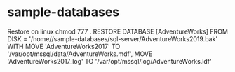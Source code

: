 # sample-databases

Restore on linux
chmod 777 .
RESTORE DATABASE [AdventureWorks] FROM DISK = '/home/<username>/sample-databases/sql-server/AdventureWorks2019.bak' WITH MOVE 'AdventureWorks2017' TO '/var/opt/mssql/data/AdventureWorks.mdf',  MOVE 'AdventureWorks2017_log' TO '/var/opt/mssql/log/AdventureWorks.ldf'
